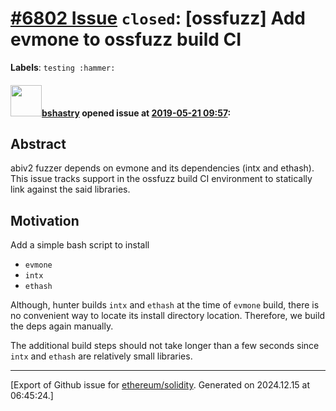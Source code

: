 # [\#6802 Issue](https://github.com/ethereum/solidity/issues/6802) `closed`: [ossfuzz] Add evmone to ossfuzz build CI
**Labels**: `testing :hammer:`


#### <img src="https://avatars.githubusercontent.com/u/2388185?v=4" width="50">[bshastry](https://github.com/bshastry) opened issue at [2019-05-21 09:57](https://github.com/ethereum/solidity/issues/6802):

## Abstract

abiv2 fuzzer depends on evmone and its dependencies (intx and ethash). This issue tracks support in the ossfuzz build CI environment to statically link against the said libraries.

## Motivation

Add a simple bash script to install
  - `evmone`
  - `intx`
  - `ethash`

Although, hunter builds `intx` and `ethash` at the time of `evmone` build, there is no convenient way to locate its install directory location. Therefore, we build the deps again manually.

The additional build steps should not take longer than a few seconds since `intx` and `ethash` are relatively small libraries.




-------------------------------------------------------------------------------



[Export of Github issue for [ethereum/solidity](https://github.com/ethereum/solidity). Generated on 2024.12.15 at 06:45:24.]
